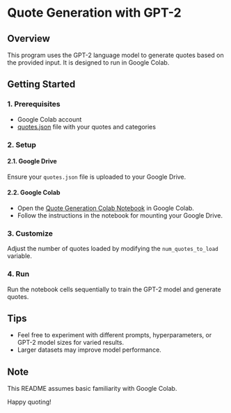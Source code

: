 # Quote Generation with GPT-2

## Overview

This program uses the GPT-2 language model to generate quotes based on the provided input. It is designed to run in Google Colab.

## Getting Started

### 1. Prerequisites

- Google Colab account
- [quotes.json](#) file with your quotes and categories

### 2. Setup

#### 2.1. Google Drive

Ensure your `quotes.json` file is uploaded to your Google Drive.

#### 2.2. Google Colab

- Open the [Quote Generation Colab Notebook](#) in Google Colab.
- Follow the instructions in the notebook for mounting your Google Drive.

### 3. Customize

Adjust the number of quotes loaded by modifying the `num_quotes_to_load` variable.

### 4. Run

Run the notebook cells sequentially to train the GPT-2 model and generate quotes.

## Tips

- Feel free to experiment with different prompts, hyperparameters, or GPT-2 model sizes for varied results.
- Larger datasets may improve model performance.

## Note

This README assumes basic familiarity with Google Colab.

Happy quoting!
